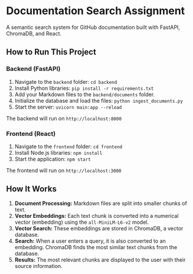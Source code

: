 # Documentation Search Assignment

A semantic search system for GitHub documentation built with FastAPI, ChromaDB, and React.

## How to Run This Project

### Backend (FastAPI)
1. Navigate to the `backend` folder: `cd backend`
2. Install Python libraries: `pip install -r requirements.txt`
3. Add your Markdown files to the `backend/documents` folder.
4. Initialize the database and load the files: `python ingest_documents.py`
5. Start the server: `uvicorn main:app --reload`

The backend will run on `http://localhost:8000`

### Frontend (React)
1. Navigate to the `frontend` folder: `cd frontend`
2. Install Node.js libraries: `npm install`
3. Start the application: `npm start`

The frontend will run on `http://localhost:3000`

## How It Works
1. **Document Processing:** Markdown files are split into smaller chunks of text.
2. **Vector Embeddings:** Each text chunk is converted into a numerical vector (embedding) using the `all-MiniLM-L6-v2` model.
3. **Vector Search:** These embeddings are stored in ChromaDB, a vector database.
4. **Search:** When a user enters a query, it is also converted to an embedding. ChromaDB finds the most similar text chunks from the database.
5. **Results:** The most relevant chunks are displayed to the user with their source information.
